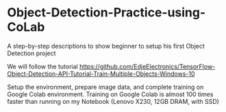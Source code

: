 # Object-Detection-Practice-using-CoLab
A step-by-step descriptions to show beginner to setup his first Object Detection project

We will follow the tutorial
https://github.com/EdjeElectronics/TensorFlow-Object-Detection-API-Tutorial-Train-Multiple-Objects-Windows-10

  Setup the environment, prepare image data, and complete training on Google Colab environment. Training on Google Colab is 
almost 100 times faster than running on my Notebook (Lenovo X230, 12GB DRAM, with SSD)
